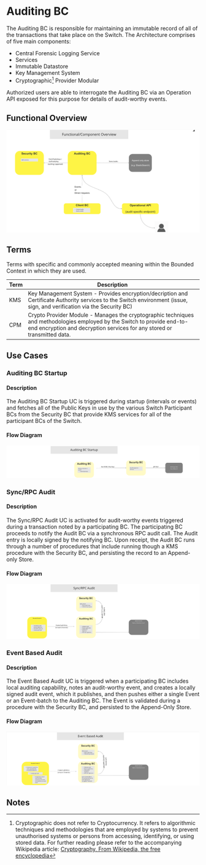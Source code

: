 # Auditing BC

The Auditing BC is responsible for maintaining an immutable record of all of the transactions that take place on the Switch.  The Architecture comprises of five main components:

* Central Forensic Logging Service
* Services
* Immutable Datastore
* Key Management System
* Cryptographic[^1] Provider Modular

Authorized users are able to interrogate the Auditing BC via an Operation API exposed for this purpose for details of audit-worthy events.

## Functional Overview

![Use Case - Auditing System Functional Overview](./assets/ML2RA_FunctionalOverview_09282021.png)
>

## Terms

Terms with specific and commonly accepted meaning within the Bounded Context in which they are used.

| Term | Description |
|---|---|
| KMS | Key Management System - Provides encryption/decription and Certificate Authority services to the Switch environment (issue, sign, and verification via the Security BC)  |
| CPM | Crypto Provider Module - Manages the cryptographic techniques and methodologies employed by the Switch to provide end-to-end encryption and decryption services for any stored or transmitted data. |

## Use Cases

### Auditing BC Startup

#### Description

The Auditing BC Startup UC is triggered during startup (intervals or events) and fetches all of the Public Keys in use by the various Switch Participant BCs from the Security BC that provide KMS services for all of the participant BCs of the Switch.

#### Flow Diagram

![Use Case - Auditing BC Startup](./assets/ML2RA_Audit_bcStartup_20210920.png)
>

### Sync/RPC Audit

#### Description

The Sync/RPC Audit UC is activated for audit-worthy events triggered during a transaction noted by a participating BC.  The participating BC proceeds to notify the Audit BC via a synchronous RPC audit call.  The Audit entry is locally signed by the notifying BC.  Upon receipt, the Audit BC runs through a number of procedures that include running though a KMS procedure with the Security BC, and persisting the record to an Append-only Store.

#### Flow Diagram

![Use Case - Sync/RPC Audit](./assets/ML2RA_Audit_syncRpcAudit_20210920.png)
>

### Event Based Audit

#### Description

The Event Based Audit UC is triggered when a participating BC includes local auditing capability, notes an audit-worthy event, and creates a locally signed audit event, which it publishes, and then pushes either a single Event or an Event-batch to the Auditing BC.  The Event is validated during a procedure with the Security BC, and persisted to the Append-Only Store.

#### Flow Diagram

![Use Case - Event Based Audit](./assets/ML2RA_Audit_eventBasedAudit_20210920.png)
>

<!-- Footnotes themselves at the bottom. -->
## Notes

[^1]: Cryptographic does not refer to Cryptocurrency.  It refers to algorithmic techniques and methodologies that are employed by systems to prevent unauthorised systems or persons from accessing, identifying, or using stored data. For further reading please refer to the accompanying Wikipedia article: [Cryptography, From Wikipedia, the free encyclopedia](https://en.wikipedia.org/wiki/Cryptography)

[^2]: Common Interfaces: [Mojaloop Common Interface List](../../commonInterfaces.md)
